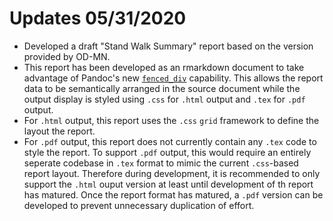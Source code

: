 # Updates 05/31/2020

* Developed a draft "Stand Walk Summary" report based on the version provided by OD-MN. 
* This report has been developed as an rmarkdown document to take advantage of Pandoc's new [`fenced_div`](https://bookdown.org/yihui/rmarkdown-cookbook/custom-blocks.html) capability. This allows the report data to be semantically arranged in the source document while the output display is styled using `.css` for `.html` output and `.tex` for `.pdf` output. 
* For `.html` output, this report uses the `.css` `grid` framework to define the layout the report. 
* For `.pdf` output, this report does not currently contain any `.tex` code to style the report. To support `.pdf` output, this would require an entirely seperate codebase in `.tex` format to mimic the current `.css`-based report layout. Therefore during development, it is recommended to only support the `.html` ouput version at least until development of th report has matured. Once the report format has matured, a `.pdf` version can be developed to prevent unnecessary duplication of effort. 